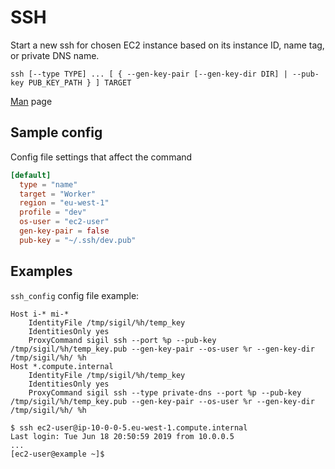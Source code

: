 # SSH

Start a new ssh for chosen EC2 instance based on its instance ID, name tag, or private DNS name.

```console
ssh [--type TYPE] ... [ { --gen-key-pair [--gen-key-dir DIR] | --pub-key PUB_KEY_PATH } ] TARGET
```

[Man](../man/sigil_ssh.md) page

## Sample config

Config file settings that affect the command

```toml
[default]
  type = "name"
  target = "Worker"
  region = "eu-west-1"
  profile = "dev"
  os-user = "ec2-user"
  gen-key-pair = false
  pub-key = "~/.ssh/dev.pub"
```

## Examples

`ssh_config` config file example:

```ssh_config
Host i-* mi-*
    IdentityFile /tmp/sigil/%h/temp_key
    IdentitiesOnly yes
    ProxyCommand sigil ssh --port %p --pub-key /tmp/sigil/%h/temp_key.pub --gen-key-pair --os-user %r --gen-key-dir /tmp/sigil/%h/ %h
Host *.compute.internal
    IdentityFile /tmp/sigil/%h/temp_key
    IdentitiesOnly yes
    ProxyCommand sigil ssh --type private-dns --port %p --pub-key /tmp/sigil/%h/temp_key.pub --gen-key-pair --os-user %r --gen-key-dir /tmp/sigil/%h/ %h
```

```console
$ ssh ec2-user@ip-10-0-0-5.eu-west-1.compute.internal
Last login: Tue Jun 18 20:50:59 2019 from 10.0.0.5
...
[ec2-user@example ~]$
```
